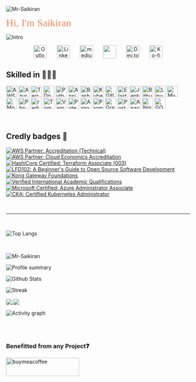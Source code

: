 
<p align="left"> <img src="https://komarev.com/ghpvc/?username=Mr-Saikiran&label=Profile%20views&color=red&style=plastic&base=10641" alt="Mr-Saikiran" /> </p>

<span style="color: #F78756; text-align: center; font-family: fira code; font-size: 2em">Hi, I'm Saikiran</span>

![Intro](https://readme-typing-svg.demolab.com?font=Fira+Code&pause=1000&color=F78756&center=true&vCenter=true&random=false&width=435&lines=Cloud+%26+DevSecOps+Specialist;10%2B+years+of+Technology+Industry+Experience;Ask+me+about+DevOps%2C+AWS+and+Python)


<!-- Social icons section -->
<p align="center">
  <a href="mailto:Saikiran.M@outlook.in"><img width="36px" alt="Outlook" title="Email" src="https://i.imgur.com/KVdyeYK.png"/></a>
  &#8287;&#8287;&#8287;&#8287;&#8287;
  <a href="https://www.linkedin.com/in/m-saikiran/"><img width="36px" alt="LinkedIn" title="LinkedIn" src="https://i.imgur.com/yRpa1dQ.png"/></a>
  &#8287;&#8287;&#8287;&#8287;&#8287;
  <a href="https://medium.com/@saikiran_m"><img width="36px" alt="medium" title="medium" src="https://i.imgur.com/nALkHQW.png"/></a>
  &#8287;&#8287;&#8287;&#8287;&#8287;
  <a href="https://discord.gg/@saikiran" alt="Discord" title="Discord Server"><img width="36px" src="https://i.imgur.com/OViZO8J.png"/></a>
  &#8287;&#8287;&#8287;&#8287;&#8287;
  <a href="https://dev.to/saikiran_m"><img width="36x" alt="Dev.to" title="Dev.to" src="https://i.imgur.com/xMqSkYm.png"></a>
  &#8287;&#8287;&#8287;&#8287;&#8287;
  <a href="https://ko-fi.com/saikiran"><img width="36px" alt="Ko-fi" title="Buy me a coffee" src="https://i.imgur.com/PpLeD3K.png"/></a>
</p>


<h2 align="left">Skilled in 👨🏼‍💻</h2>
<p align="left">
<div id="hoverText">
<span title="AWS"><img src="https://cdn.jsdelivr.net/gh/devicons/devicon/icons/amazonwebservices/amazonwebservices-original.svg" alt="AWS" width="30" height="30"/></span>
<span title="Azure"><img src="https://cdn.jsdelivr.net/gh/devicons/devicon/icons/azure/azure-original.svg" alt="Azure" width="30" height="30" /> </span>
<span title="Terraform"><img src="https://cdn.jsdelivr.net/gh/devicons/devicon/icons/terraform/terraform-original.svg" alt="Terraform" width="30" height="30" /></span>
<span title="Docker"> <img src="https://cdn.jsdelivr.net/gh/devicons/devicon/icons/docker/docker-original.svg" alt="Docker" width="30" height="30" /></span>
<span title="Python"><img src="https://cdn.jsdelivr.net/gh/devicons/devicon/icons/python/python-original.svg" alt="Python" width="30" height="30" /></span>
<span title="Ansible"><img src="https://cdn.jsdelivr.net/gh/devicons/devicon/icons/ansible/ansible-original.svg" alt="Ansible" width="30" height="30" /></span>
<span title="Bash"><img src="https://cdn.jsdelivr.net/gh/devicons/devicon/icons/bash/bash-original.svg" alt="Bash" width="30" height="30"/> </span>
<span title="Kubernetes"> <img src="https://cdn.jsdelivr.net/gh/devicons/devicon/icons/kubernetes/kubernetes-plain.svg" alt="Kubernetes" width="30" height="30" /></span>
<span title="Gitlab"><img src="https://cdn.jsdelivr.net/gh/devicons/devicon/icons/gitlab/gitlab-original.svg" alt="Gitlab" width="30" height="30" /></span>
<span title="ElasticSearch"><img src="https://www.vectorlogo.zone/logos/elastic/elastic-icon.svg" alt="Elasticsearch" width="30" height="30"/></span>
<span title="Jenkins"><img src="https://cdn.jsdelivr.net/gh/devicons/devicon/icons/jenkins/jenkins-original.svg" alt="Jenkins" width="30" height="30" /></span>
<span title="Bitbucket"><img src="https://cdn.jsdelivr.net/gh/devicons/devicon/icons/bitbucket/bitbucket-original.svg" alt="Bitbucket" width="30" height="30" /></span>
<span title="Linux"><img src="https://cdn.jsdelivr.net/gh/devicons/devicon/icons/linux/linux-original.svg" alt="Linux" width="30" height="30" /></span>
<span title="MySQL"><img src="https://cdn.jsdelivr.net/gh/devicons/devicon/icons/mysql/mysql-original.svg" alt="MySQL" width="30" height="30" /></span>
<span title="MongoDB"><img src="https://cdn.jsdelivr.net/gh/devicons/devicon/icons/mongodb/mongodb-original.svg" alt="MongoDB" width="30" height="30" /></span>
<span title="Php"><img src="https://cdn.jsdelivr.net/gh/devicons/devicon/icons/php/php-original.svg" alt="Php" width="30" height="30" /></span>
<span title="Redis"><img src="https://cdn.jsdelivr.net/gh/devicons/devicon/icons/redis/redis-original.svg" alt="redis" width="30" height="30" /></span>
<span title="Tomcat"><img src="https://cdn.jsdelivr.net/gh/devicons/devicon/icons/tomcat/tomcat-original.svg" alt="Tomcat" width="30" height="30" /></span>
<span title="Vagrant"><img src="https://cdn.jsdelivr.net/gh/devicons/devicon/icons/vagrant/vagrant-original.svg" alt="Vagrant" width="30" height="30" /></span>
<span title="Pytest"><img src="https://cdn.jsdelivr.net/gh/devicons/devicon/icons/pytest/pytest-original.svg" alt="Pytest" width="30" height="30" /></span>
<span title="ArgoCD"><img src="https://cdn.jsdelivr.net/gh/devicons/devicon/icons/argocd/argocd-original.svg" alt="ArgoCD" width="30" height="30" /></span>
<span title="Prometheus"><img src="https://cdn.jsdelivr.net/gh/devicons/devicon/icons/prometheus/prometheus-original.svg" alt="Prometheus" width="30" height="30" /></span>
<span title="Grafana"><img src="https://cdn.jsdelivr.net/gh/devicons/devicon/icons/grafana/grafana-original.svg" alt="Grafana" width="30" height="30" /></span>
<span title="PostgreSQL"><img src="https://cdn.jsdelivr.net/gh/devicons/devicon/icons/postgresql/postgresql-original.svg" alt="PostgreSQL" width="30" height="30" /></span>
<span title="Apache"><img src="https://cdn.jsdelivr.net/gh/devicons/devicon/icons/apache/apache-original.svg" alt="Apache" width="30" height="30" /></span>
<span title="Nginx"><img src="https://cdn.jsdelivr.net/gh/devicons/devicon/icons/nginx/nginx-original.svg" alt="Nginx" width="30" height="30" /></span>
<span title="GO"><img src="https://cdn.jsdelivr.net/gh/devicons/devicon/icons/go/go-original.svg" alt="GO" width="30" height="30" /></span>
</div> </p>

<br />

## Credly badges 🏅
<!--START_SECTION:badges-->
[![AWS Partner: Accreditation (Technical)](https://images.credly.com/size/110x110/images/81f903ed-c3a1-4f4b-afcd-e03331a5b12c/image.png)](http://www.credly.com/badges/aabd30d5-7bab-4f82-888c-9bf81ed9dbc3 "AWS Partner: Accreditation (Technical)")
[![AWS Partner: Cloud Economics Accreditation](https://images.credly.com/size/110x110/images/ee35f7c5-696e-47ca-895c-960dfba108b3/image.png)](http://www.credly.com/badges/df21c04e-0fd3-4a85-bb50-d8cc237af792 "AWS Partner: Cloud Economics Accreditation")
[![HashiCorp Certified: Terraform Associate (003)](https://images.credly.com/size/110x110/images/85b9cfc4-257a-4742-878c-4f7ab4a2631b/image.png)](http://www.credly.com/badges/065473ab-bbd5-43a5-b3f2-409c170ff5e8 "HashiCorp Certified: Terraform Associate (003)")
[![LFD102: A Beginner's Guide to Open Source Software Development](https://images.credly.com/size/110x110/images/8d609bdc-7aea-480d-9fc8-78485af20828/LF_logobadge.png)](http://www.credly.com/badges/8b68b824-b56c-4b8a-9107-2a6290c56351 "LFD102: A Beginner's Guide to Open Source Software Development")
[![Kong Gateway Foundations](https://images.credly.com/size/110x110/images/f3de2561-27e7-4b48-a2c1-223f821318f2/image.png)](http://www.credly.com/badges/edef665b-29ce-4e23-a420-0f62ee61a64d "Kong Gateway Foundations")
[![Verified International Academic Qualifications](https://images.credly.com/size/110x110/images/4c93fc45-c2dd-42fd-a33b-712c81385acd/eb3f7b3afd337cf0eca6d7eca5a4fac0.png)](http://www.credly.com/badges/eaf9b5c9-a233-4c03-94c0-00f3fb278f88 "Verified International Academic Qualifications")
[![Microsoft Certified: Azure Administrator Associate](https://images.credly.com/size/110x110/images/336eebfc-0ac3-4553-9a67-b402f491f185/azure-administrator-associate-600x600.png)](http://www.credly.com/badges/115dbb1c-9fb1-47bb-a470-6767911194bf "Microsoft Certified: Azure Administrator Associate")
[![CKA: Certified Kubernetes Administrator](https://images.credly.com/size/110x110/images/8b8ed108-e77d-4396-ac59-2504583b9d54/cka_from_cncfsite__281_29.png)](http://www.credly.com/badges/12d4e429-480a-4375-aef1-858ac1479a13 "CKA: Certified Kubernetes Administrator")
<!--END_SECTION:badges-->

<br />

***
<br />

![Top Langs](https://github-readme-stats-mr-saikiran.vercel.app/api/top-langs/?username=Mr-Saikiran&size_weight=0&count_weight=1&hide_progress=true&theme=tokyonight&hide=html,ruby&layout=compact)

<br />
<p align="left"> <img src="https://github-profile-trophy.vercel.app/?username=Mr-Saikiran&title=Stars,Repositories,Reviews,Issues,Experience,PullRequest,Commits&theme=juicyfresh" alt="Mr-Saikiran" /> </p>

![Profile summary](http://github-profile-summary-cards.vercel.app/api/cards/profile-details?username=Mr-Saikiran&theme=codeSTACKr)


![Github Stats](https://github-readme-stats-mr-saikiran.vercel.app/api?username=Mr-Saikiran&rank_icon=github&theme=codeSTACKr&show=prs_merged,prs_merged_percentage,reviews&show_icons=true&include_all_commits=false&custom_title=Github-Stats&card_width=700)


![Streak](https://streak-stats.demolab.com?user=Mr-Saikiran&theme=burnt-neon&hide_border=true&date_format=j%2Fn%5B%2FY%5D&mode=weekly&theme=codestackr&card_width=700)


<a href="https://github.com/Mr-Saikiran/Reusable-GHA">
  <img align="center" src="https://github-readme-stats-mr-saikiran.vercel.app/api/pin/?username=Mr-Saikiran&repo=Reusable-GHA&theme=algolia" />
</a>
<a href="https://github.com/Mr-Saikiran/terraspace">
  <img align="center" src="https://github-readme-stats-mr-saikiran.vercel.app/api/pin/?username=Mr-Saikiran&repo=terraspace&theme=algolia" />
</a>
<!-- <a href="https://github.com/Mr-Saikiran/awspy">
  <img align="center" src="https://github-readme-stats-mr-saikiran.vercel.app/api/pin/?username=Mr-Saikiran&repo=awspy&theme=algolia" />
</a>
<a href="https://github.com/Mr-Saikiran/API-Gateway-Automation">
  <img align="center" src="https://github-readme-stats-mr-saikiran.vercel.app/api/pin/?username=Mr-Saikiran&repo=API-Gateway-Automation&theme=algolia" />
</a> -->

<br />

![Activity graph](https://activity-graph-mr-saikiran.vercel.app/graph?username=Mr-Saikiran&theme=monokai&custom_title=This-Month%27s-Activity-graph&height=450&area=true)

<!-- [![Hits](https://hits.seeyoufarm.com/api/count/incr/badge.svg?url=https%3A%2F%2Fgithub.com%2FMr-Saikiran%2Fhit-counter&count_bg=%2379C83D&title_bg=%23555555&icon=firefoxbrowser.svg&icon_color=%230CDE6E&title=hits&edge_flat=false)](https://hits.seeyoufarm.com) -->

<br />
<br />

<h3 align="left">Benefitted from any Project❓</h3>
<p><a href="https://www.buymeacoffee.com/Saikiran.M"> <img align="left" src="https://cdn.buymeacoffee.com/buttons/v2/default-yellow.png" height="50" width="200" alt="buymeacoffee" /></a></p><br><br>
